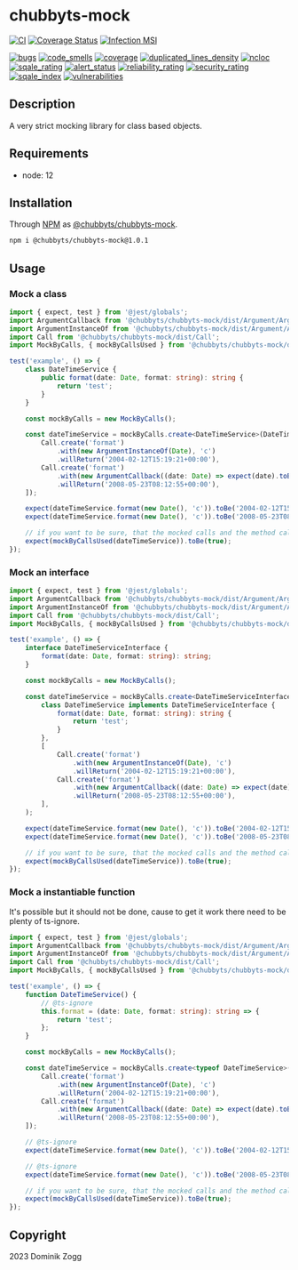 # chubbyts-mock

[![CI](https://github.com/chubbyts/chubbyts-mock/workflows/CI/badge.svg?branch=master)](https://github.com/chubbyts/chubbyts-mock/actions?query=workflow%3ACI)
[![Coverage Status](https://coveralls.io/repos/github/chubbyts/chubbyts-mock/badge.svg?branch=master)](https://coveralls.io/github/chubbyts/chubbyts-mock?branch=master)
[![Infection MSI](https://badge.stryker-mutator.io/github.com/chubbyts/chubbyts-mock/master)](https://dashboard.stryker-mutator.io/reports/github.com/chubbyts/chubbyts-mock/master)

[![bugs](https://sonarcloud.io/api/project_badges/measure?project=chubbyts_chubbyts-mock&metric=bugs)](https://sonarcloud.io/dashboard?id=chubbyts_chubbyts-mock)
[![code_smells](https://sonarcloud.io/api/project_badges/measure?project=chubbyts_chubbyts-mock&metric=code_smells)](https://sonarcloud.io/dashboard?id=chubbyts_chubbyts-mock)
[![coverage](https://sonarcloud.io/api/project_badges/measure?project=chubbyts_chubbyts-mock&metric=coverage)](https://sonarcloud.io/dashboard?id=chubbyts_chubbyts-mock)
[![duplicated_lines_density](https://sonarcloud.io/api/project_badges/measure?project=chubbyts_chubbyts-mock&metric=duplicated_lines_density)](https://sonarcloud.io/dashboard?id=chubbyts_chubbyts-mock)
[![ncloc](https://sonarcloud.io/api/project_badges/measure?project=chubbyts_chubbyts-mock&metric=ncloc)](https://sonarcloud.io/dashboard?id=chubbyts_chubbyts-mock)
[![sqale_rating](https://sonarcloud.io/api/project_badges/measure?project=chubbyts_chubbyts-mock&metric=sqale_rating)](https://sonarcloud.io/dashboard?id=chubbyts_chubbyts-mock)
[![alert_status](https://sonarcloud.io/api/project_badges/measure?project=chubbyts_chubbyts-mock&metric=alert_status)](https://sonarcloud.io/dashboard?id=chubbyts_chubbyts-mock)
[![reliability_rating](https://sonarcloud.io/api/project_badges/measure?project=chubbyts_chubbyts-mock&metric=reliability_rating)](https://sonarcloud.io/dashboard?id=chubbyts_chubbyts-mock)
[![security_rating](https://sonarcloud.io/api/project_badges/measure?project=chubbyts_chubbyts-mock&metric=security_rating)](https://sonarcloud.io/dashboard?id=chubbyts_chubbyts-mock)
[![sqale_index](https://sonarcloud.io/api/project_badges/measure?project=chubbyts_chubbyts-mock&metric=sqale_index)](https://sonarcloud.io/dashboard?id=chubbyts_chubbyts-mock)
[![vulnerabilities](https://sonarcloud.io/api/project_badges/measure?project=chubbyts_chubbyts-mock&metric=vulnerabilities)](https://sonarcloud.io/dashboard?id=chubbyts_chubbyts-mock)

## Description

A very strict mocking library for class based objects.

## Requirements

 * node: 12

## Installation

Through [NPM](https://www.npmjs.com) as [@chubbyts/chubbyts-mock][1].

```sh
npm i @chubbyts/chubbyts-mock@1.0.1
```

## Usage

### Mock a class

```ts
import { expect, test } from '@jest/globals';
import ArgumentCallback from '@chubbyts/chubbyts-mock/dist/Argument/ArgumentCallback';
import ArgumentInstanceOf from '@chubbyts/chubbyts-mock/dist/Argument/ArgumentInstanceOf';
import Call from '@chubbyts/chubbyts-mock/dist/Call';
import MockByCalls, { mockByCallsUsed } from '@chubbyts/chubbyts-mock/dist/MockByCalls';

test('example', () => {
    class DateTimeService {
        public format(date: Date, format: string): string {
            return 'test';
        }
    }

    const mockByCalls = new MockByCalls();

    const dateTimeService = mockByCalls.create<DateTimeService>(DateTimeService, [
        Call.create('format')
            .with(new ArgumentInstanceOf(Date), 'c')
            .willReturn('2004-02-12T15:19:21+00:00'),
        Call.create('format')
            .with(new ArgumentCallback((date: Date) => expect(date).toBeInstanceOf(Date)), 'c')
            .willReturn('2008-05-23T08:12:55+00:00'),
    ]);

    expect(dateTimeService.format(new Date(), 'c')).toBe('2004-02-12T15:19:21+00:00');
    expect(dateTimeService.format(new Date(), 'c')).toBe('2008-05-23T08:12:55+00:00');

    // if you want to be sure, that the mocked calls and the method call matches
    expect(mockByCallsUsed(dateTimeService)).toBe(true);
});
```

### Mock an interface

```ts
import { expect, test } from '@jest/globals';
import ArgumentCallback from '@chubbyts/chubbyts-mock/dist/Argument/ArgumentCallback';
import ArgumentInstanceOf from '@chubbyts/chubbyts-mock/dist/Argument/ArgumentInstanceOf';
import Call from '@chubbyts/chubbyts-mock/dist/Call';
import MockByCalls, { mockByCallsUsed } from '@chubbyts/chubbyts-mock/dist/MockByCalls';

test('example', () => {
    interface DateTimeServiceInterface {
        format(date: Date, format: string): string;
    }

    const mockByCalls = new MockByCalls();

    const dateTimeService = mockByCalls.create<DateTimeServiceInterface>(
        class DateTimeService implements DateTimeServiceInterface {
            format(date: Date, format: string): string {
                return 'test';
            }
        },
        [
            Call.create('format')
                .with(new ArgumentInstanceOf(Date), 'c')
                .willReturn('2004-02-12T15:19:21+00:00'),
            Call.create('format')
                .with(new ArgumentCallback((date: Date) => expect(date).toBeInstanceOf(Date)), 'c')
                .willReturn('2008-05-23T08:12:55+00:00'),
        ],
    );

    expect(dateTimeService.format(new Date(), 'c')).toBe('2004-02-12T15:19:21+00:00');
    expect(dateTimeService.format(new Date(), 'c')).toBe('2008-05-23T08:12:55+00:00');

    // if you want to be sure, that the mocked calls and the method call matches
    expect(mockByCallsUsed(dateTimeService)).toBe(true);
});
```

### Mock a instantiable function

It's possible but it should not be done, cause to get it work there need to be plenty of ts-ignore.

```ts
import { expect, test } from '@jest/globals';
import ArgumentCallback from '@chubbyts/chubbyts-mock/dist/Argument/ArgumentCallback';
import ArgumentInstanceOf from '@chubbyts/chubbyts-mock/dist/Argument/ArgumentInstanceOf';
import Call from '@chubbyts/chubbyts-mock/dist/Call';
import MockByCalls, { mockByCallsUsed } from '@chubbyts/chubbyts-mock/dist/MockByCalls';

test('example', () => {
    function DateTimeService() {
        // @ts-ignore
        this.format = (date: Date, format: string): string => {
            return 'test';
        };
    }

    const mockByCalls = new MockByCalls();

    const dateTimeService = mockByCalls.create<typeof DateTimeService>(DateTimeService, [
        Call.create('format')
            .with(new ArgumentInstanceOf(Date), 'c')
            .willReturn('2004-02-12T15:19:21+00:00'),
        Call.create('format')
            .with(new ArgumentCallback((date: Date) => expect(date).toBeInstanceOf(Date)), 'c')
            .willReturn('2008-05-23T08:12:55+00:00'),
    ]);

    // @ts-ignore
    expect(dateTimeService.format(new Date(), 'c')).toBe('2004-02-12T15:19:21+00:00');

    // @ts-ignore
    expect(dateTimeService.format(new Date(), 'c')).toBe('2008-05-23T08:12:55+00:00');

    // if you want to be sure, that the mocked calls and the method call matches
    expect(mockByCallsUsed(dateTimeService)).toBe(true);
});
```

## Copyright

2023 Dominik Zogg

[1]: https://www.npmjs.com/package/@chubbyts/chubbyts-mock
